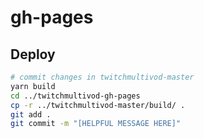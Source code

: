 # gh-pages

## Deploy

```bash
# commit changes in twitchmultivod-master
yarn build
cd ../twitchmultivod-gh-pages
cp -r ../twitchmultivod-master/build/ .
git add .
git commit -m "[HELPFUL MESSAGE HERE]"
```
